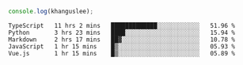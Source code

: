 ```js
console.log(khanguslee);
```

<!--START_SECTION:waka-->
```text
TypeScript   11 hrs 2 mins   █████████████░░░░░░░░░░░░   51.96 % 
Python       3 hrs 23 mins   ████░░░░░░░░░░░░░░░░░░░░░   15.94 % 
Markdown     2 hrs 17 mins   ██▓░░░░░░░░░░░░░░░░░░░░░░   10.78 % 
JavaScript   1 hr 15 mins    █▒░░░░░░░░░░░░░░░░░░░░░░░   05.93 % 
Vue.js       1 hr 15 mins    █▒░░░░░░░░░░░░░░░░░░░░░░░   05.89 % 
```
<!--END_SECTION:waka-->

<!--
**khanguslee/khanguslee** is a ✨ _special_ ✨ repository because its `README.md` (this file) appears on your GitHub profile.

Here are some ideas to get you started:

- 🔭 I’m currently working on ...
- 🌱 I’m currently learning ...
- 👯 I’m looking to collaborate on ...
- 🤔 I’m looking for help with ...
- 💬 Ask me about ...
- 📫 How to reach me: ...
- 😄 Pronouns: ...
- ⚡ Fun fact: ...
-->
